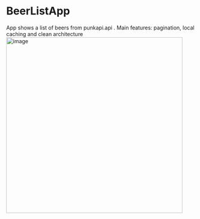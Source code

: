 # BeerListApp
App shows a list of beers from punkapi.api . Main features: pagination, local caching and clean architecture
<img width="469" alt="image" src="https://user-images.githubusercontent.com/79082708/236611640-7c367891-c751-45b1-b904-de33e1ea6bfb.png">
